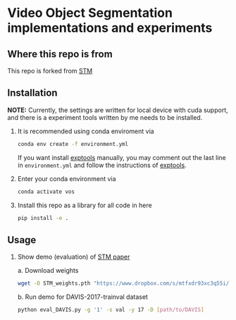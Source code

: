 # Video Object Segmentation implementations and experiments

## Where this repo is from

This repo is forked from [STM](https://github.com/seoungwugoh/STM)

## Installation

**NOTE:** Currently, the settings are written for local device with cuda support, and there is a experiment tools written by me needs to be installed.

1. It is recommended using conda enviroment via 
    
    ```bash
    conda env create -f environment.yml
    ```

    If you want install [exptools](https://github.com/ziwenzhuang/exptools) manually, you may comment out the last line in `environment.yml` and follow the instructions of [exptools](https://github.com/ziwenzhuang/exptools).

2. Enter your conda environment via 

    ```bash
    conda activate vos
    ```

3. Install this repo as a library for all code in here 

    ```bash
    pip install -e .
    ```


## Usage

1. Show demo (evaluation) of [STM paper](https://arxiv.org/abs/1904.00607)

    a. Download weights

    ```bash
    wget -O STM_weights.pth "https://www.dropbox.com/s/mtfxdr93xc3q55i/STM_weights.pth?dl=1"
    ```

    b. Run demo for DAVIS-2017-trainval dataset

    ```bash
    python eval_DAVIS.py -g '1' -s val -y 17 -D [path/to/DAVIS]
    ```